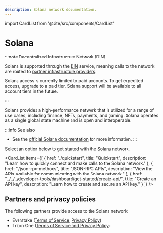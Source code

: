 ```yaml
---
description: Solana network documentation.
---
```


import CardList from '@site/src/components/CardList'

# Solana

:::note Decentralized Infrastructure Network (DIN)

Solana is supported through the [DIN](https://www.infura.io/solutions/decentralized-infrastructure-service) service,
meaning calls to the network are routed to [partner infrastructure providers](#partners-and-privacy-policies).

Solana access is currently limited to paid accounts.
To get expedited access, upgrade to a paid tier. Solana support will be available to all account tiers in the future.

:::

Solana provides a high-performance network that is utilized for a range of use cases, including finance, NFTs, payments, and gaming.
Solana operates as a single global state machine and is open and interoperable.

:::info See also
- See the [official Solana documentation](https://solana.com/docs) for more information.
:::

Select an option below to get started with the Solana network.

<CardList
  items={[
    {
      href: "./quickstart",
      title: "Quickstart",
      description: "Learn how to quickly connect and make calls to the Solana network."
    },
    {
      href: "./json-rpc-methods",
      title: "JSON-RPC APIs",
      description: "View the APIs available for communicating with the Solana network."
    },
    {
      href: "../../../developer-tools/dashboard/get-started/create-api/",
      title: "Create an API key",
      description: "Learn how to create and secure an API key."
    }
  ]}
/>

## Partners and privacy policies

The following partners provide access to the Solana network:
<!-- markdown-link-check-disable -->
- Everstake ([Terms of Service](https://everstake.one/docs/terms-of-use.pdf), [Privacy Policy](https://everstake.one/docs/privacy-policy.pdf))
- Triton One ([Terms of Service and Privacy Policy](https://triton.one/legal))
<!-- markdown-link-check-enable -->